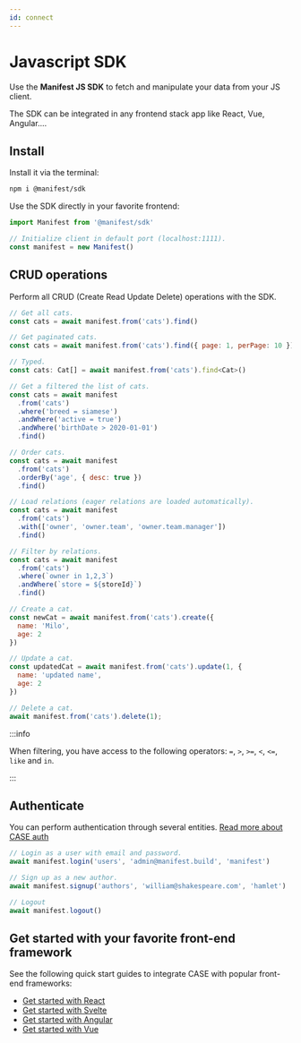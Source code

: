 ```yaml
---
id: connect
---
```


# Javascript SDK

Use the **Manifest JS SDK** to fetch and manipulate your data from your JS client.

The SDK can be integrated in any frontend stack app like React, Vue, Angular....

## Install

Install it via the terminal:

```bash
npm i @manifest/sdk
```

Use the SDK directly in your favorite frontend:

```js
import Manifest from '@manifest/sdk'

// Initialize client in default port (localhost:1111).
const manifest = new Manifest()
```

## CRUD operations

Perform all CRUD (Create Read Update Delete) operations with the SDK.

```js
// Get all cats.
const cats = await manifest.from('cats').find()

// Get paginated cats.
const cats = await manifest.from('cats').find({ page: 1, perPage: 10 })

// Typed.
const cats: Cat[] = await manifest.from('cats').find<Cat>()

// Get a filtered the list of cats.
const cats = await manifest
  .from('cats')
  .where('breed = siamese')
  .andWhere('active = true')
  .andWhere('birthDate > 2020-01-01')
  .find()

// Order cats.
const cats = await manifest
  .from('cats')
  .orderBy('age', { desc: true })
  .find()

// Load relations (eager relations are loaded automatically).
const cats = await manifest
  .from('cats')
  .with(['owner', 'owner.team', 'owner.team.manager'])
  .find()

// Filter by relations.
const cats = await manifest
  .from('cats')
  .where(`owner in 1,2,3`)
  .andWhere(`store = ${storeId}`)
  .find()

// Create a cat.
const newCat = await manifest.from('cats').create({
  name: 'Milo',
  age: 2
})

// Update a cat.
const updatedCat = await manifest.from('cats').update(1, {
  name: 'updated name',
  age: 2
})

// Delete a cat.
await manifest.from('cats').delete(1);

```

:::info

When filtering, you have access to the following operators: `=`, `>`, `>=`, `<`, `<=`, `like` and `in`.

:::

## Authenticate

You can perform authentication through several entities. [Read more about CASE auth](auth.md)

```js
// Login as a user with email and password.
await manifest.login('users', 'admin@manifest.build', 'manifest')

// Sign up as a new author.
await manifest.signup('authors', 'william@shakespeare.com', 'hamlet')

// Logout
await manifest.logout()
```

## Get started with your favorite front-end framework

See the following quick start guides to integrate CASE with popular front-end frameworks:

- [Get started with React](react.md)
- [Get started with Svelte](svelte.md)
- [Get started with Angular](angular.md)
- [Get started with Vue](vue.md)
